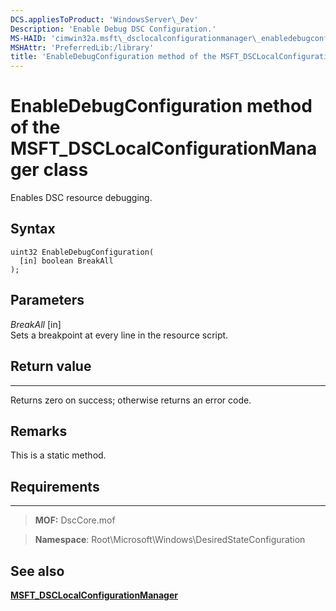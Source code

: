 ```yaml
---
DCS.appliesToProduct: 'WindowsServer\_Dev'
Description: 'Enable Debug DSC Configuration.'
MS-HAID: 'cimwin32a.msft\_dsclocalconfigurationmanager\_enabledebugconfiguration'
MSHAttr: 'PreferredLib:/library'
title: 'EnableDebugConfiguration method of the MSFT_DSCLocalConfigurationManager class'
---
```


# EnableDebugConfiguration method of the MSFT_DSCLocalConfigurationManager class

Enables DSC resource debugging.

Syntax
------

```mof
uint32 EnableDebugConfiguration(
  [in] boolean BreakAll
);
```

Parameters
----------

*BreakAll* \[in\]  
Sets a breakpoint at every line in the resource script.

## Return value
------------

Returns zero on success; otherwise returns an error code.

## Remarks

This is a static method.

## Requirements
------------
>**MOF:** DscCore.mof

>**Namespace**: Root\Microsoft\Windows\DesiredStateConfiguration


## See also


[**MSFT_DSCLocalConfigurationManager**](msft-dsclocalconfigurationmanager.md)
 

 



